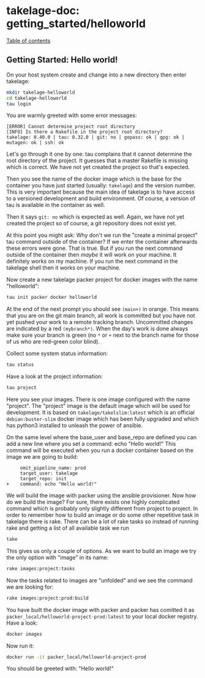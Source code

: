 # takelage-doc: getting_started/helloworld

[Table of contents](../../README.md)

## Getting Started: Hello world!

On your host system create and change into a new directory then enter takelage:

```bash
mkdir takelage-helloworld
cd takelage-helloworld
tau login
```

You are warmly greeted with some error messages:

```
[ERROR] Cannot determine project root directory
[INFO] Is there a Rakefile in the project root directory?
takelage: 0.40.0 | tau: 0.32.0 | git: no | gopass: ok | gpg: ok | mutagen: ok | ssh: ok
```

Let's go through it one by one:
tau complains that it cannot determine the root directory of the project. It guesses that a master Rakefile is missing which is correct. We have not yet created the project so that's expected.

Then you see the name of the docker image which is the base for the container you have just started (usually: `takelage`) and the version number. This is very important because the main idea of takelage is to have access to a versioned development and build environment. Of course, a version of tau is available in the container as well.

Then it says `git: no` which is expected as well. Again, we have not yet created the project so of course, a git repository does not exist yet.

At this point you might ask: Why don't we run the "create a minimal project" tau command outside of the container? If we enter the container afterwards these errors were gone. That is true. But if you run the next command outside of the container then _maybe_ it will work on your machine. It definitely works on my machine. If you run the next command in the takelage shell then it works on your machine.

Now create a new takelage packer project for docker images with the name "helloworld":

```bash
tau init packer docker helloworld
```

At the end of the next prompt you should see `(main+)` in orange. This means that you are on the git main branch, all work is committed but you have not yet pushed your work to a remote tracking branch. Uncommitted changes are indicated by a red `(mybranch*)`. When the day‘s work is done always make sure your branch is green (no `*` or `+` next to the branch name for those of us who are red–green color blind).

Collect some system status information:

```bash
tau status
```

Have a look at the project information:

```bash
tau project
```

Here you see your images. There is one image configured with the name "project". The "project" image is the default image which will be used for development. It is based on `takelage/takelslim:latest` which is an official `debian:buster-slim` docker image which has been fully upgraded and which has python3 installed to unleash the power of ansible.

On the same level where the base_user and base_repo are defined you can add a new line where you set a command: echo "Hello world!" This command will be executed when you run a docker container based on the image we are going to build:

```
     omit_pipeline_name: prod
     target_user: takelage
     target_repo: init
+    command: echo "Hello world!"
```

We will build the image with packer using the ansible provisioner.
Now how do we build the image? For sure, there exists one highly complicated command which is probably only slightly different from project to project. In order to remember how to build an image or do some other repetitive task in takelage there is rake. There can be a lot of rake tasks so instead of running rake and getting a list of all available task we run

```bash
take
```

This gives us only a couple of options. As we want to build an image we try the only option with "image" in its name:

```bash
rake images:project:tasks
```

Now the tasks related to images are "unfolded" and we see the command we are looking for:

```bash
rake images:project:prod:build
```

You have built the docker image with packer and packer has comitted it as `packer_local/helloworld-project-prod:latest` to your local docker registry. Have a look:

```bash
docker images
```

Now run it:

```bash
docker run -it packer_local/helloworld-project-prod
```

You should be greeted with: "Hello world!"
